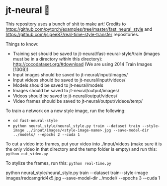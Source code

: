 # jt-neural :rocket:

This repository uses a bunch of shit to make art! Credits to https://github.com/pytorch/examples/tree/master/fast_neural_style and https://github.com/jsigee87/real-time-style-transfer repositories.

Things to know:
* Training set should be saved to jt-neural/fast-neural-style/train (images must be in a directory *within* this directory): http://cocodataset.org/#download (We are using 2014 Train Images [13GB])
* Input images should be saved to jt-neural/input/images/
* Input videos should be saved to jt-neural/input/videos/
* Models should be saved to jt-neural/models
* Images should be saved to jt-neural/output/images/
* Videos should be saved to jt-neural/output/videos/
* Video frames should be saved to jt-neural/output/videos/temp/

To train a network on a new style image, run the following:
* `cd fast-neural-style`
* `python neural_style/neural_style.py train --dataset train --style-image ../input/images/<style-image-name>.jpg --save-model-dir ../models/ --epochs 2 --cuda 1`

To cut a video into frames, put your video into ./input/videos (make sure it is the only video in that directory and the temp folder is empty) and run this:
`python cut_video.py`

To stylize the frames, run this:
`python real-time.py`

python neural_style/neural_style.py train --dataset train--style-image images/redcamgrid4x5.jpg --save-model-dir ../model/ --epochs 3 --cuda 1